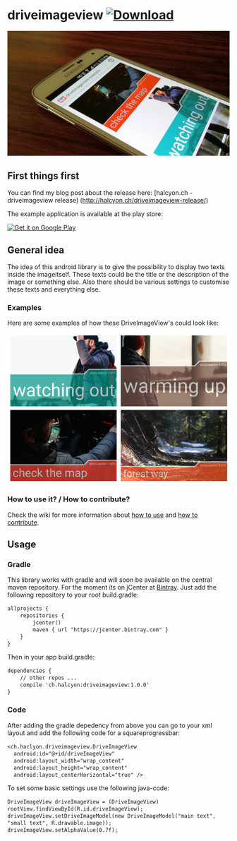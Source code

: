 driveimageview [ ![Download](https://api.bintray.com/packages/mrwonderman/maven/driveimageview/images/download.svg) ](https://bintray.com/mrwonderman/maven/driveimageview/_latestVersion)
==========================
![header](images/header.jpg)
## First things first

You can find my blog post about the release here: [halcyon.ch - driveimageview release] (http://halcyon.ch/driveimageview-release/)

The example application is available at the play store:

<a href="https://play.google.com/store/apps/details?id=ch.haclyon.driveimageview.example">
  <img alt="Get it on Google Play"
       src="https://developer.android.com/images/brand/en_generic_rgb_wo_60.png" />
</a>

## General idea
The idea of this android library is to give the possibility to display two texts inside the imageitself. These texts could be the title or the description of the image or something else. Also there should be various settings to customise these texts and everything else.

### Examples
Here are some examples of how these DriveImageView's could look like:

![header](images/cover.png)

### How to use it? / How to contribute?
Check the wiki for more information about [how to use](https://github.com/mrwonderman/driveimageview/wiki/Usage) and [how to contribute](https://github.com/mrwonderman/driveimageview/wiki/How-To-Contribute).

## Usage
### Gradle
This library works with gradle and will soon be available on the central maven repository. For the moment its on jCenter at [Bintray](https://bintray.com/mrwonderman/maven/driveimageview/view). Just add the following repository to your root build.gradle:

    allprojects {
        repositories {
            jcenter()
            maven { url "https://jcenter.bintray.com" }
        }
    }

Then in your app build.gradle:

    dependencies {
        // other repos ...
        compile 'ch.halcyon:driveimageview:1.0.0'
    }

### Code
After adding the gradle depedency from above you can go to your xml layout and add the following code for a squareprogressbar:

    <ch.haclyon.driveimageview.DriveImageView
      android:id="@+id/driveImageView"
      android:layout_width="wrap_content"
      android:layout_height="wrap_content"
      android:layout_centerHorizontal="true" />
    
To set some basic settings use the following java-code:

    DriveImageView driveImageView = (DriveImageView) rootView.findViewById(R.id.driveImageView);
    driveImageView.setDriveImageModel(new DriveImageModel("main text", "small text", R.drawable.image));
    driveImageView.setAlphaValue(0.7f);
